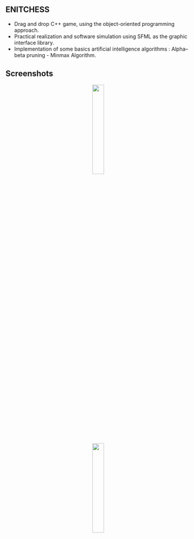 ## ENITCHESS
* Drag and drop C++ game, using the object-oriented programming approach.
* Practical realization and software simulation using SFML as the graphic interface library.
* Implementation of some basics artificial intelligence algorithms : Alpha–beta pruning - Minmax Algorithm.

## Screenshots

<div align="center">
  <img height="25%" width="25%" src="https://zouariste.github.io/mohamedzouari/img/portfolio/enitchess2.png">
</div>

<div align="center">
  <img height="25%" width="25%" src="https://zouariste.github.io/mohamedzouari/img/portfolio/enitchess/2.png">
</div>


